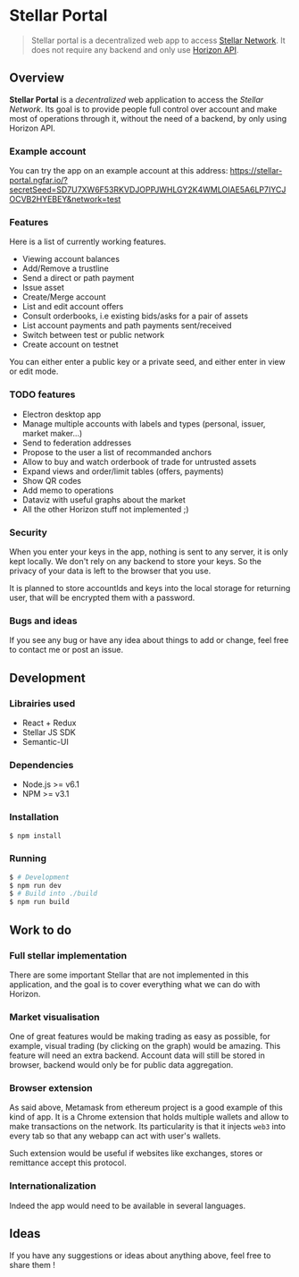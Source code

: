 
# Stellar Portal

> Stellar portal is a decentralized web app to access [Stellar Network](https://www.stellar.org). It does not require any backend and only use [Horizon API](https://www.stellar.org/developers/reference).

## Overview

**Stellar Portal** is a *decentralized* web application to access the *Stellar Network*. Its goal is to provide people full control over account and make most of operations through it, without the need of a backend, by only using Horizon API.

### Example account

You can try the app on an example account at this address:
https://stellar-portal.ngfar.io/?secretSeed=SD7U7XW6F53RKVDJOPPJWHLGY2K4WMLOIAE5A6LP7IYCJOCVB2HYEBEY&network=test

### Features

Here is a list of currently working features.

- Viewing account balances
- Add/Remove a trustline
- Send a direct or path payment
- Issue asset
- Create/Merge account
- List and edit account offers
- Consult orderbooks, i.e existing bids/asks for a pair of assets
- List account payments and path payments sent/received
- Switch between test or public network
- Create account on testnet

You can either enter a public key or a private seed, and either enter in view or edit mode.

### TODO features

- Electron desktop app
- Manage multiple accounts with labels and types (personal, issuer, market maker...)
- Send to federation addresses
- Propose to the user a list of recommanded anchors
- Allow to buy and watch orderbook of trade for untrusted assets
- Expand views and order/limit tables (offers, payments)
- Show QR codes
- Add memo to operations
- Dataviz with useful graphs about the market
- All the other Horizon stuff not implemented ;)

### Security

When you enter your keys in the app, nothing is sent to any server, it is only kept locally. We don't rely on any backend to store your keys. So the privacy of your data is left to the browser that you use.

It is planned to store accountIds and keys into the local storage for returning user, that will be encrypted them with a password.

### Bugs and ideas

If you see any bug or have any idea about things to add or change, feel free to contact me or post an issue.

## Development

### Librairies used

- React + Redux
- Stellar JS SDK
- Semantic-UI

### Dependencies

- Node.js >= v6.1
- NPM >= v3.1

### Installation

```bash
$ npm install
```

### Running

```bash
$ # Development
$ npm run dev
$ # Build into ./build
$ npm run build
```

## Work to do

### Full stellar implementation

There are some important Stellar that are not implemented in this application, and the goal is to cover everything what we can do with Horizon.

### Market visualisation

One of great features would be making trading as easy as possible, for example, visual trading (by clicking on the graph) would be amazing.
This feature will need an extra backend. Account data will still be stored in browser, backend would only be for public data aggregation.

### Browser extension

As said above, Metamask from ethereum project is a good example of this kind of app.
It is a Chrome extension that holds multiple wallets and allow to make transactions on the network. Its particularity is that it injects `web3` into every tab so that any webapp can act with user's wallets.


Such extension would be useful if websites like exchanges, stores or remittance accept this protocol.

### Internationalization

Indeed the app would need to be available in several languages.

## Ideas

If you have any suggestions or ideas about anything above, feel free to share them !

